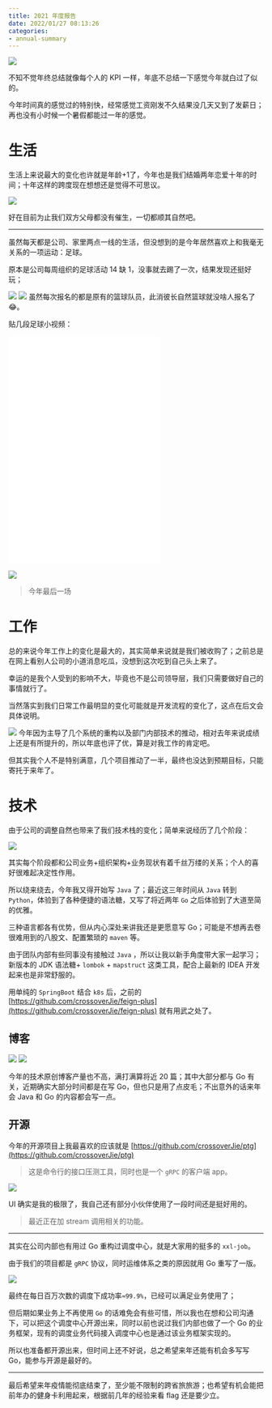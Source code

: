 ```yaml
---
title: 2021 年度报告
date: 2022/01/27 08:13:26 
categories: 
- annual-summary
---
```


![](https://s2.loli.net/2022/03/13/3KxYVB5liTZvHzJ.jpg)

不知不觉年终总结就像每个人的 KPI 一样，年底不总结一下感觉今年就白过了似的。

今年时间真的感觉过的特别快，经常感觉工资刚发不久结果没几天又到了发薪日；再也没有小时候一个暑假都能过一年的感觉。

<!--more-->

# 生活

生活上来说最大的变化也许就是年龄+1了，今年也是我们结婚两年恋爱十年的时间；十年这样的跨度现在想想还是觉得不可思议。

![](https://s2.loli.net/2023/01/17/ozGCbWA48hgFeTL.png)

好在目前为止我们双方父母都没有催生，一切都顺其自然吧。

---

虽然每天都是公司、家里两点一线的生活，但没想到的是今年居然喜欢上和我毫无关系的一项运动：足球。

原本是公司每周组织的足球活动 14 缺 1，没事就去踢了一次，结果发现还挺好玩；

![](https://s2.loli.net/2023/01/17/gIENyimZAD2BVSM.png)
![](https://s2.loli.net/2023/01/17/C7Sk3vtoW9wGzFL.png)
虽然每次报名的都是原有的篮球队员，此消彼长自然篮球就没啥人报名了😂。

贴几段足球小视频：
<iframe src="//player.bilibili.com/player.html?aid=676954694&bvid=BV1xU4y1T7xT&cid=450061966&page=1" scrolling="no" border="0" frameborder="no" framespacing="0" allowfullscreen="true"> </iframe>

<iframe src="//player.bilibili.com/player.html?aid=975700568&bvid=BV1t44y147oD&cid=414155189&page=1" scrolling="no" border="0" frameborder="no" framespacing="0" allowfullscreen="true"> </iframe>

<iframe src="//player.bilibili.com/player.html?aid=720492584&bvid=BV1LQ4y1r7rT&cid=405983161&page=1" scrolling="no" border="0" frameborder="no" framespacing="0" allowfullscreen="true"> </iframe>

![](https://s2.loli.net/2023/01/17/TkHo1C5KsWLSRdO.png)
> 今年最后一场

# 工作

总的来说今年工作上的变化是最大的，其实简单来说就是我们被收购了；之前总是在网上看别人公司的小道消息吃瓜，没想到这次吃到自己头上来了。

幸运的是我个人受到的影响不大，毕竟也不是公司领导层，我们只需要做好自己的事情就行了。

当然落实到我们日常工作最明显的变化可能就是开发流程的变化了，这点在后文会具体说明。

![](https://s2.loli.net/2023/01/17/AbgWsZxPXw5t9fi.png)
今年因为主导了几个系统的重构以及部门内部技术的推动，相对去年来说成绩上还是有所提升的，所以年底也评了优，算是对我工作的肯定吧。

但其实我个人不是特别满意，几个项目推动了一半，最终也没达到预期目标，只能寄托于来年了。


# 技术

由于公司的调整自然也带来了我们技术栈的变化；简单来说经历了几个阶段：

![](https://s2.loli.net/2023/01/17/xJNL2B8YVd5R37M.png)

其实每个阶段都和公司业务+组织架构+业务现状有着千丝万缕的关系；个人的喜好很难起决定性作用。

所以绕来绕去，今年我又得开始写 `Java` 了；最近这三年时间从 `Java` 转到 `Python`，体验到了各种便捷的语法糖，又写了将近两年 `Go` 之后体验到了大道至简的优雅。

三种语言都各有优势，但从内心深处来讲我还是更愿意写 Go；可能是不想再去卷很难用到的八股文、配置繁琐的 `maven` 等。

由于团队内部有些同事没有接触过 `Java` ，所以让我以新手角度带大家一起学习；新版本的 JDK 语法糖+ `lombok` + `mapstruct` 这类工具，配合上最新的 IDEA 开发起来也是非常舒服的。

用单纯的 `SpringBoot` 结合 `k8s` 后，之前的 [https://github.com/crossoverJie/feign-plus](https://github.com/crossoverJie/feign-plus) 就有用武之处了。

## 博客
![](https://s2.loli.net/2023/01/17/pNwLoPSGD34c8fr.png)
![](https://s2.loli.net/2023/01/17/jbenoQNFK6qlCpr.png)

今年的技术原创博客产量也不高，满打满算将近 20 篇；其中大部分都与 Go 有关，近期确实大部分时间都是在写 Go，但也只是用了点皮毛；不出意外的话来年会 Java 和 Go 的内容都会写一点。

## 开源

今年的开源项目上我最喜欢的应该就是 [https://github.com/crossoverJie/ptg](https://github.com/crossoverJie/ptg)

> 这是命令行的接口压测工具，同时也是一个 `gRPC` 的客户端 app。

![](https://s2.loli.net/2023/01/17/svaM2ml69kGH4jJ.gif)

UI 确实是我的极限了，我自己还有部分小伙伴使用了一段时间还是挺好用的。

> 最近正在加 stream 调用相关的功能。

---
其实在公司内部也有用过 Go 重构过调度中心，就是大家用的挺多的 `xxl-job`。

由于我们的项目都是 `gRPC` 协议，同时运维体系之类的原因就用 Go 重写了一版。

![](https://s2.loli.net/2023/01/17/2cRFaLHPYEdVJh3.png)

最终在每日百万次数的调度下成功率`≈99.9%`，已经可以满足业务使用了；

但后期如果业务上不再使用 `Go` 的话难免会有些可惜，所以我也在想和公司沟通下，可以把这个调度中心开源出来，同时以前也说过我们内部也做了一个 Go 的业务框架，现有的调度业务代码接入调度中心也是通过该业务框架实现的。

所以也准备都开源出来，但时间上还不好说，总之希望来年还能有机会多写写  Go，能参与开源是最好的。

---

最后希望来年疫情能彻底结束了，至少能不限制的跨省旅旅游；也希望有机会能把前年办的健身卡利用起来，根据前几年的经验来看 flag 还是要少立。

